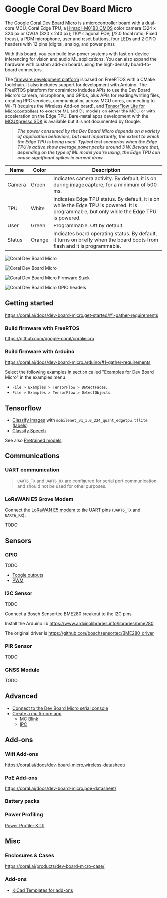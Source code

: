 # Google Coral Dev Board Micro

The [Google Coral Dev Board Micro](https://coral.ai/products/dev-board-micro/) is a microcontroller board with a dual-core MCU, Coral Edge TPU, a [Himax HM01B0 CMOS](https://www.himax.com.tw/products/cmos-image-sensor/always-on-vision-sensors/hm01b0/) color camera (324 x 324 px or QVGA (320 x 240 px); 110º diagonal FOV; ƒ/2.0 focal ratio; Fixed focus), a PDM microphone, user and reset buttons, four LEDs and 2 GPIO headers with 12 pins (digital, analog, and power pins).

With this board, you can build low-power systems with fast on-device inferencing for vision and audio ML applications. You
can also expand the hardware with custom add-on boards using the high-density board-to-board connectors.

The [firmware development platform](https://github.com/google-coral/coralmicro) is based on FreeRTOS with a CMake toolchain. It also includes support for development with Arduino. The FreeRTOS plateform for coralmicro includes APIs to use the Dev Board Micro's camera, microphone, and GPIOs, plus APIs for reading/writing files, creating RPC services, communicating across MCU cores, connecting to Wi-Fi (requires the Wireless Add-on board), and [TensorFlow Lite for Microcontrollers](https://github.com/tensorflow/tflite-micro) to execute ML and DL models on either the MCU or with acceleration on the Edge TPU. Bare-metal apps development with the [MCUXpresso SDK](https://mcuxpresso.nxp.com/en/welcome) is available but it is not documented by Google.

> ***The power consumed by the Dev Board Micro depends on a variety of application behaviors, but most importantly, the extent to which the Edge TPU is being used. Typical test scenarios when the Edge TPU is active show average power peaks around 3 W. Beware that, depending on the type of ML model you're using, the Edge TPU can cause significant spikes in current draw.***


| Name | Color | Description |
|------|-------|-------------|
| Camera | Green | Indicates camera activity. By default, it is on during image capture, for a minimum of 500 ms.|
| TPU | White | Indicates Edge TPU status. By default, it is on while the Edge TPU is powered. It is programmable, but only while the Edge TPU is powered.|
| User | Green | Programmable. Off by default.|
| Status | Orange | Indicates board operating status. By default, it turns on briefly when the board boots from flash and it is programmable.|


![Coral Dev Board Micro](images/coral-devboard-micro-01.jpg)

![Coral Dev Board Micro](images/micro-callouts.png)

![Coral Dev Board Micro Firmware Stack](images/coralmicro-sw-stack.png)

![Coral Dev Board Micro GPIO headers](images/coral-micro-headers.png)



## Getting started

https://coral.ai/docs/dev-board-micro/get-started/#1-gather-requirements

### Build firmware with FreeRTOS

https://github.com/google-coral/coralmicro

### Build firmware with Arduino

https://coral.ai/docs/dev-board-micro/arduino/#1-gather-requirements

Select the following examples in  section called "Examples for Dev Board Micro" in the examples menu

* `File > Examples > TensorFlow > DetectFaces`.
* `File > Examples > TensorFlow > DetectObjects`.

## Tensorflow

* [Classify Images](https://github.com/google-coral/coralmicro/blob/main/examples/classify_images/classify_images.cc) with `mobilenet_v1_1.0_224_quant_edgetpu.tflite` ([labels](https://github.com/tflite-soc/tensorflow-models/blob/master/mobilenet-v1/labels_mobilenet_quant_v1_224.txt))
* [Classify Speech](https://github.com/google-coral/coralmicro/blob/main/examples/classify_speech/classify_speech.cc)


See also [Pretrained models](https://tfhub.dev/s?deployment-format=coral).

## Communications

### UART communication

> `UART6_TX` and `UART6_RX` are configured for serial port communication and should not be used for other
purposes.

### LoRaWAN E5 Grove Modem

Connect the [LoRaWAN E5 modem](https://wiki.seeedstudio.com/Grove_LoRa_E5_New_Version/) to the UART pins (`UART6_TX` and `UART6_RX`).

TODO

## Sensors

### GPIO
TODO

* [Toogle outputs](https://github.com/google-coral/coralmicro/blob/main/examples/gpio/gpio.cc)
* [PWM](https://github.com/google-coral/coralmicro/blob/main/examples/pwm/pwm.cc)

### I2C Sensor

TODO

Connect a Bosch Sensortec BME280 breakout to the I2C pins 

Install the Arduino lib https://www.arduinolibraries.info/libraries/bme280

The original driver is https://github.com/boschsensortec/BME280_driver


### PIR Sensor
TODO


### GNSS Module
TODO


## Advanced

* [Connect to the Dev Board Micro serial console](https://coral.ai/docs/dev-board-micro/serial-console/#connect-with-linux)
* [Create a multi-core app](https://coral.ai/docs/dev-board-micro/multicore/)
  * [MC Blink](https://github.com/google-coral/coralmicro/tree/main/examples/multi_core_blink_led)
  * [IPC](https://github.com/google-coral/coralmicro/tree/main/examples/multi_core_ipc)




## Add-ons

### Wifi Add-ons

https://coral.ai/docs/dev-board-micro/wireless-datasheet/

### PoE Add-ons

https://coral.ai/docs/dev-board-micro/poe-datasheet/

### Battery packs


### Power Profiling

[Power Profiler Kit II](https://www.mouser.fr/datasheet/2/297/Power_Profiler_Kit_II_PB_v1_0-1928294.pdf)

## Misc

### Enclosures & Cases

https://coral.ai/products/dev-board-micro-case/

### Add-ons

* [KiCad Templates for add-ons](https://github.com/google-coral/electricals/tree/master/dev_board_micro/DevBoardMicroAddOn)

